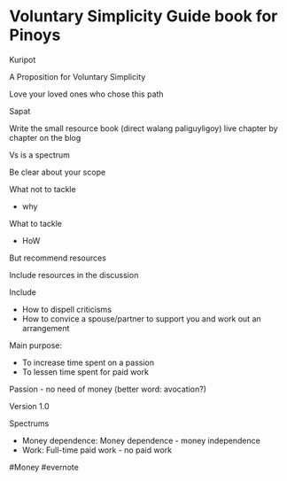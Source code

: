 # Voluntary Simplicity Guide book for Pinoys

Kuripot

A Proposition for Voluntary Simplicity

Love your loved ones who chose this path

Sapat

Write the small resource book (direct walang paliguyligoy) live chapter by chapter on the blog

Vs is a spectrum

Be clear about your scope

What not to tackle

- why

What to tackle

- HoW

But recommend resources

Include resources in the discussion

Include

- How to dispell criticisms
- How to convice a spouse/partner to support you and work out an arrangement

Main purpose:

- To increase time spent on a passion
- To lessen time spent for paid work

Passion - no need of money (better word: avocation?)

Version 1.0

Spectrums

- Money dependence: Money dependence - money independence
- Work: Full-time paid work - no paid work

\#Money #evernote

